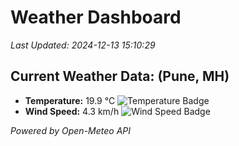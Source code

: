 
# Weather Dashboard

_Last Updated: 2024-12-13 15:10:29_

## Current Weather Data: (Pune, MH)
- **Temperature:** 19.9 °C ![Temperature Badge](https://img.shields.io/badge/Temperature-Low%20Temp-blue)
- **Wind Speed:** 4.3 km/h ![Wind Speed Badge](https://img.shields.io/badge/Wind%20Speed-Low%20Wind-blue)

*Powered by Open-Meteo API*
